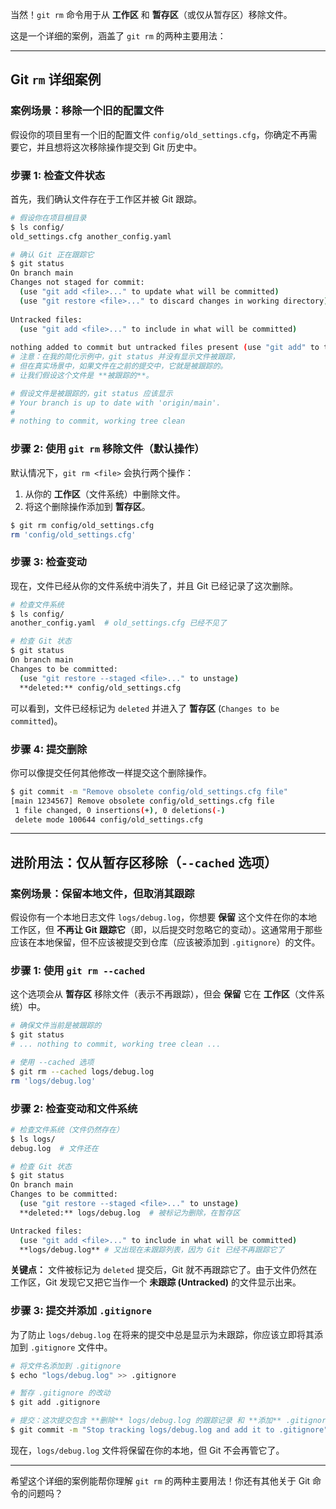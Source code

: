 当然！`git rm` 命令用于从 **工作区** 和 **暂存区**（或仅从暂存区）移除文件。

这是一个详细的案例，涵盖了 `git rm` 的两种主要用法：

-----

## Git `rm` 详细案例

### 案例场景：移除一个旧的配置文件

假设你的项目里有一个旧的配置文件 `config/old_settings.cfg`，你确定不再需要它，并且想将这次移除操作提交到 Git 历史中。

### 步骤 1: 检查文件状态

首先，我们确认文件存在于工作区并被 Git 跟踪。

```bash
# 假设你在项目根目录
$ ls config/
old_settings.cfg another_config.yaml

# 确认 Git 正在跟踪它
$ git status
On branch main
Changes not staged for commit:
  (use "git add <file>..." to update what will be committed)
  (use "git restore <file>..." to discard changes in working directory)
  
Untracked files:
  (use "git add <file>..." to include in what will be committed)
  
nothing added to commit but untracked files present (use "git add" to track) 
# 注意：在我的简化示例中，git status 并没有显示文件被跟踪，
# 但在真实场景中，如果文件在之前的提交中，它就是被跟踪的。
# 让我们假设这个文件是 **被跟踪的**。

# 假设文件是被跟踪的，git status 应该显示
# Your branch is up to date with 'origin/main'.
# 
# nothing to commit, working tree clean 
```

### 步骤 2: 使用 `git rm` 移除文件（默认操作）

默认情况下，`git rm <file>` 会执行两个操作：

1.  从你的 **工作区**（文件系统）中删除文件。
2.  将这个删除操作添加到 **暂存区**。

<!-- end list -->

```bash
$ git rm config/old_settings.cfg
rm 'config/old_settings.cfg'
```

### 步骤 3: 检查变动

现在，文件已经从你的文件系统中消失了，并且 Git 已经记录了这次删除。

```bash
# 检查文件系统
$ ls config/
another_config.yaml  # old_settings.cfg 已经不见了

# 检查 Git 状态
$ git status
On branch main
Changes to be committed:
  (use "git restore --staged <file>..." to unstage)
  **deleted:** config/old_settings.cfg 
```

可以看到，文件已经标记为 `deleted` 并进入了 **暂存区** (`Changes to be committed`)。

### 步骤 4: 提交删除

你可以像提交任何其他修改一样提交这个删除操作。

```bash
$ git commit -m "Remove obsolete config/old_settings.cfg file"
[main 1234567] Remove obsolete config/old_settings.cfg file
 1 file changed, 0 insertions(+), 0 deletions(-)
 delete mode 100644 config/old_settings.cfg
```

-----

## 进阶用法：仅从暂存区移除（`--cached` 选项）

### 案例场景：保留本地文件，但取消其跟踪

假设你有一个本地日志文件 `logs/debug.log`，你想要 **保留** 这个文件在你的本地工作区，但 **不再让 Git 跟踪它**（即，以后提交时忽略它的变动）。这通常用于那些应该在本地保留，但不应该被提交到仓库（应该被添加到 `.gitignore`）的文件。

### 步骤 1: 使用 `git rm --cached`

这个选项会从 **暂存区** 移除文件（表示不再跟踪），但会 **保留** 它在 **工作区**（文件系统）中。

```bash
# 确保文件当前是被跟踪的
$ git status 
# ... nothing to commit, working tree clean ...

# 使用 --cached 选项
$ git rm --cached logs/debug.log
rm 'logs/debug.log'
```

### 步骤 2: 检查变动和文件系统

```bash
# 检查文件系统（文件仍然存在）
$ ls logs/
debug.log  # 文件还在

# 检查 Git 状态
$ git status
On branch main
Changes to be committed:
  (use "git restore --staged <file>..." to unstage)
  **deleted:** logs/debug.log  # 被标记为删除，在暂存区

Untracked files:
  (use "git add <file>..." to include in what will be committed)
  **logs/debug.log** # 又出现在未跟踪列表，因为 Git 已经不再跟踪它了
```

**关键点：** 文件被标记为 `deleted` 提交后，Git 就不再跟踪它了。由于文件仍然在工作区，Git 发现它又把它当作一个 **未跟踪 (Untracked)** 的文件显示出来。

### 步骤 3: 提交并添加 `.gitignore`

为了防止 `logs/debug.log` 在将来的提交中总是显示为未跟踪，你应该立即将其添加到 `.gitignore` 文件中。

```bash
# 将文件名添加到 .gitignore
$ echo "logs/debug.log" >> .gitignore

# 暂存 .gitignore 的改动
$ git add .gitignore

# 提交：这次提交包含 **删除** logs/debug.log 的跟踪记录 和 **添加** .gitignore 的更新
$ git commit -m "Stop tracking logs/debug.log and add it to .gitignore"
```

现在，`logs/debug.log` 文件将保留在你的本地，但 Git 不会再管它了。

-----

希望这个详细的案例能帮你理解 `git rm` 的两种主要用法！你还有其他关于 Git 命令的问题吗？